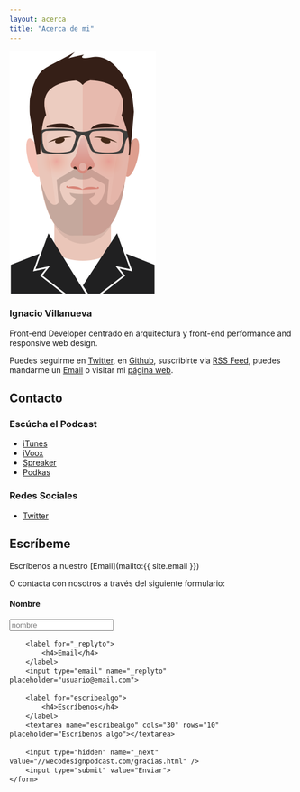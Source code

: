 ```yaml
---
layout: acerca
title: "Acerca de mi"
---
```


<div class="acerca__unit  clearfix">
	<img class="acerca__portrait" src="/img/portrait-nacho.svg" alt="Ilustración de Ignacio">
	<div class="acerca__wrapper">
		<h3 class="acerca__name">Ignacio Villanueva</h3>
		<div class="rule"></div>
		<p>Front-end Developer centrado en arquitectura y front-end performance and responsive web design.</p>
		<p class="home-section__p">Puedes seguirme en <a href="https://twitter.com/IgnaciodeNuevo" target="_blank">Twitter</a>, en <a href="https://github.com/IgnaciodeNuevo" target="_blank">Github</a>, suscribirte via <a href="http://ignaciodenuevo.com/feed.xml" target="_blank">RSS Feed</a>, puedes mandarme un <a href="mailto:ignaciodenuevo@gmail.com">Email</a> o visitar mi <a href="http://ignaciodenuevo.com" target="_blank">página web</a>.</p>
	</div>
</div>

<div class="rule"></div>

<h2 class="post-title  post-heading">Contacto</h2>

### Escúcha el Podcast

+ [iTunes](https://itunes.apple.com/es/podcast/wecodesign-podcast/id1113501272?l=en)
+ [iVoox](http://www.ivoox.com/escuchar-audios-wecodesign-podcast_al_5101204_1.html)
+ [Spreaker](http://www.spreaker.com/user/8737490)
+ [Podkas](http://www.podkas.com/directorio/weckdesign-podcast-de-httpstwitter-comwecodesign)

### Redes Sociales

+ [Twitter](https://twitter.com/wecodesign)

<div class="rule  rule--big"></div>

<h2 class="post-title  post-heading">Escríbeme</h2>

Escríbenos a nuestro [Email](mailto:{{ site.email }})

<div class="acerca__unit">
	<p>O contacta con nosotros a través del siguiente formulario: </p>
	<form action="https://formspree.io/wecodesignpodcast@gmail.com" method="POST">
	    <label for="name">
	    	<h4>Nombre</h4>
	    </label>
	    <input type="text" name="name" placeholder="nombre">

	    <label for="_replyto">
	    	<h4>Email</h4>
	    </label>
	    <input type="email" name="_replyto" placeholder="usuario@email.com">

	    <label for="escribealgo">
	    	<h4>Escríbenos</h4>
	    </label>
	    <textarea name="escribealgo" cols="30" rows="10" placeholder="Escríbenos algo"></textarea>

	    <input type="hidden" name="_next" value="//wecodesignpodcast.com/gracias.html" />
	    <input type="submit" value="Enviar">
	</form>
</div>

